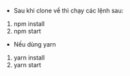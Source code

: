-   Sau khi clone về thì chạy các lệnh sau:

1. npm install
2. npm start

-   Nếu dùng yarn

1. yarn install
2. yarn start
